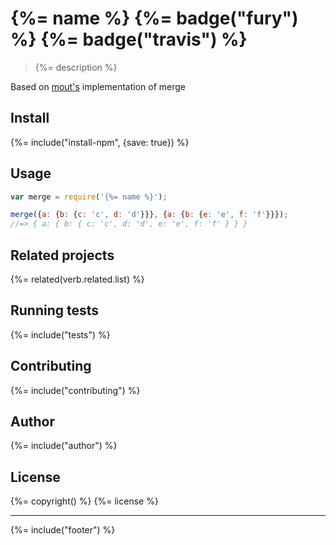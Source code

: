 # {%= name %} {%= badge("fury") %} {%= badge("travis") %}

> {%= description %}

Based on [mout's](https://github.com/mout/mout) implementation of merge

## Install
{%= include("install-npm", {save: true}) %}

## Usage

```js
var merge = require('{%= name %}');

merge({a: {b: {c: 'c', d: 'd'}}}, {a: {b: {e: 'e', f: 'f'}}});
//=> { a: { b: { c: 'c', d: 'd', e: 'e', f: 'f' } } }
```

## Related projects
{%= related(verb.related.list) %}

## Running tests
{%= include("tests") %}

## Contributing
{%= include("contributing") %}

## Author
{%= include("author") %}

## License
{%= copyright() %}
{%= license %}

***

{%= include("footer") %}
